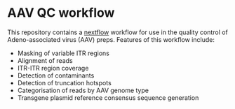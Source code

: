 # AAV QC workflow

This repository contains a [nextflow](https://www.nextflow.io/) workflow
for use in the quality control of Adeno-associated virus (AAV) preps. 
Features of this workflow include:

* Masking of variable ITR regions
* Alignment of reads
* ITR-ITR region coverage
* Detection of contaminants
* Detection of truncation hotspots
* Categorisation of reads by AAV genome type
* Transgene plasmid reference consensus sequence generation

